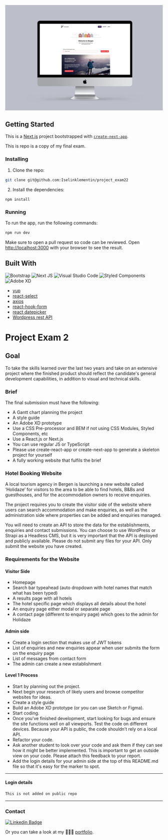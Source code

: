 ![image](assets/exam.jpg)

## Getting Started

This is a [Next.js](https://nextjs.org/) project bootstrapped with [`create-next-app`](https://github.com/vercel/next.js/tree/canary/packages/create-next-app).

This is repo is a copy of my final exam.

### Installing

1. Clone the repo:

```bash
git clone git@github.com:Iselinklementin/project_exam22
```

2. Install the dependencies:

```
npm install
```

### Running

To run the app, run the following commands:

```bash
npm run dev
```

Make sure to open a pull request so code can be reviewed.
Open [http://localhost:3000](http://localhost:3000) with your browser to see the result.

## Built With

![Bootstrap](https://img.shields.io/badge/bootstrap-%23563D7C.svg?style=for-the-badge&logo=bootstrap&logoColor=white) 
![Next JS](https://img.shields.io/badge/Next-black?style=for-the-badge&logo=next.js&logoColor=white)
![Visual Studio Code](https://img.shields.io/badge/Visual%20Studio%20Code-0078d7.svg?style=for-the-badge&logo=visual-studio-code&logoColor=white)
![Styled Components](https://img.shields.io/badge/styled--components-DB7093?style=for-the-badge&logo=styled-components&logoColor=white)
![Adobe XD](https://img.shields.io/badge/Adobe%20XD-470137?style=for-the-badge&logo=Adobe%20XD&logoColor=#FF61F6)

- [yup](https://www.npmjs.com/package/yup)
- [react-select](https://react-select.com/home)
- [axios](https://github.com/axios/axios)
- [react-hook-form](https://react-hook-form.com/)
- [react datepicker](https://reactdatepicker.com/)
- [Wordpress rest API](https://developer.wordpress.org/rest-api/)


# Project Exam 2

## Goal

To take the skills learned over the last two years and take on an extensive project where the finished product should reflect the candidate's general development capabilities, in addition to visual and technical skills.

### Brief

The final submission must have the following:

- A Gantt chart planning the project
- A style guide
- An Adobe XD prototype
- Use a CSS Pre-processor and BEM if not using CSS Modules, Styled Components, etc
- Use a React.js or Next.js
- You can use regular JS or TypeScript
- Please use create-react-app or create-next-app to generate a skeleton project for yourself
- A fully working website that fulfils the brief

### Hotel Booking Website

A local tourism agency in Bergen is launching a new website called ‘Holidaze’ for visitors to the area to be able to find hotels, B&Bs and guesthouses, and for the accommodation owners to receive enquiries.

The project requires you to create the visitor side of the website where users can search accommodation and make enquiries, as well as the administration side where properties can be added and enquiries managed.

You will need to create an API to store the data for the establishments, enquiries and contact submissions. You can choose to use WordPress or Strapi as a Headless CMS, but it is very important that the API is deployed and publicly available. Please do not submit any files for your API. Only submit the website you have created.

### Requirements for the Website

#### Visitor Side

- Homepage
- Search bar typeahead (auto dropdown with hotel names that match what has been typed)
- A results page with all hotels
- The hotel specific page which displays all details about the hotel
- An enquiry page either modal or separate page
- A contact page (different to enquiry page) which goes to the admin for Holidaze

#### Admin side

- Create a login section that makes use of JWT tokens
- List of enquiries and new enquiries appear when user submits the form on the enquiry page
- List of messages from contact form
- The admin can create a new establishment

#### Level 1 Process

- Start by planning out the project.
- Next begin your research of likely users and browse competitor websites for ideas.
- Create a style guide
- Build an Adobe XD prototype (or you can use Sketch or Figma).
- Start coding.
- Once you’ve finished development, start looking for bugs and ensure the site functions well on all viewports. Test the code on different devices. Because your API is public, the code shouldn’t rely on a local API.
- Refactor your code.
- Ask another student to look over your code and ask them if they can see how it might be better implemented. This is important to get an outside view on your code. Please attach this feedback to your report.
- Add the login details for your admin side at the top of this README.md file so that it's easy for the marker to spot.

---

#### Login details

```bash
This is not added on public repo
```
---

### Contact

[![Linkedin Badge](https://img.shields.io/badge/-IselinHaugen-white?style=for-the-badge&logo=Linkedin&logoColor=0077b5&link=https://www.linkedin.com/in/iselinhaugen)](https://www.linkedin.com/in/iselinhaugen)

Or you can take a look at my 👩🏼‍💻 [portfolio](https://iselinklementin.netlify.app/).
